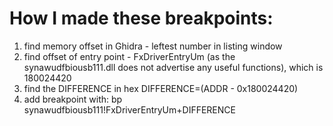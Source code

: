 # How I made these breakpoints:

1. find memory offset in Ghidra - leftest number in listing window
2. find offset of entry point - FxDriverEntryUm (as the synawudfbiousb111.dll does not advertise any useful functions), which is 180024420
3. find the DIFFERENCE in hex DIFFERENCE=(ADDR - 0x180024420)
4. add breakpoint with: bp synawudfbiousb111!FxDriverEntryUm+DIFFERENCE
